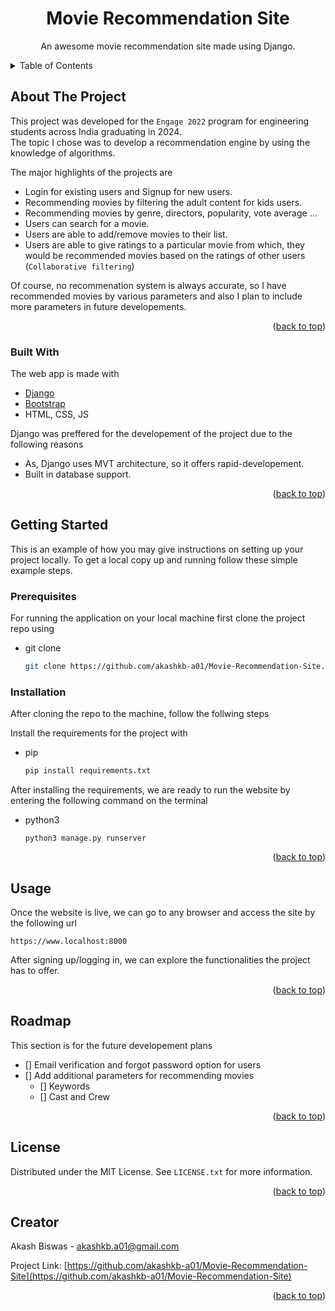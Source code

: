 <div id="top"></div>

<div align="center">

  <h1 align="center">Movie Recommendation Site</h1>

  <p align="center">
    An awesome movie recommendation site made using Django.
    <br />
  </p>
</div>



<!-- TABLE OF CONTENTS -->
<details>
  <summary>Table of Contents</summary>
  <ol>
    <li>
      <a href="#about-the-project">About The Project</a>
      <ul>
        <li><a href="#built-with">Built With</a></li>
      </ul>
    </li>
    <li>
      <a href="#getting-started">Getting Started</a>
      <ul>
        <li><a href="#prerequisites">Prerequisites</a></li>
        <li><a href="#installation">Installation</a></li>
      </ul>
    </li>
    <li><a href="#usage">Usage</a></li>
    <li><a href="#roadmap">Roadmap</a></li>
    <li><a href="#license">License</a></li>
    <li><a href="#contact">Creator</a></li>
  </ol>
</details>



<!-- ABOUT THE PROJECT -->
## About The Project

This project was developed for the `Engage 2022` program  for engineering students across India graduating in 2024.  
The topic I chose was to develop a recommendation engine by using the knowledge of algorithms.  

The major highlights of the projects are

* Login for existing users and Signup for new users.
* Recommending movies by filtering the adult content for kids users.
* Recommending movies by genre, directors, popularity, vote average ...
* Users can search for a movie.
* Users are able to add/remove movies to their list.
* Users are able to give ratings to a particular movie from which, they would be recommended movies based on the ratings of other users (`Collaborative filtering`)

Of course, no recommenation system is always accurate, so I have recommended movies by various parameters and also I plan to include more parameters in future developements.

<p align="right">(<a href="#top">back to top</a>)</p>



### Built With

The web app is made with

* [Django](https://www.djangoproject.com/)
* [Bootstrap](https://getbootstrap.com)
* HTML, CSS, JS

Django was preffered for the developement of the project due to the following reasons

* As, Django uses MVT architecture, so it offers rapid-developement.  
* Built in database support.

<p align="right">(<a href="#top">back to top</a>)</p>



<!-- GETTING STARTED -->
## Getting Started

This is an example of how you may give instructions on setting up your project locally.
To get a local copy up and running follow these simple example steps.

### Prerequisites

For running the application on your local machine first clone the project repo using
* git clone
    ```sh
    git clone https://github.com/akashkb-a01/Movie-Recommendation-Site.git
    ```


### Installation

After cloning the repo to the machine, follow the follwing steps

Install the requirements for the project with
* pip 
    ```sh
    pip install requirements.txt
    ```

After installing the requirements, we are ready to run the website by entering the following command on the terminal
* python3
    ```
    python3 manage.py runserver
    ```

<p align="right">(<a href="#top">back to top</a>)</p>



<!-- USAGE EXAMPLES -->
## Usage

Once the website is live, we can go to any browser and access the site by the following url
```
https://www.localhost:8000
```

After signing up/logging in, we can explore the functionalities the project has to offer.

<p align="right">(<a href="#top">back to top</a>)</p>



<!-- ROADMAP -->
## Roadmap
This section is for the future developement plans

- [] Email verification and forgot password option for users
- [] Add additional parameters for recommending movies
    - [] Keywords
    - [] Cast and Crew


<p align="right">(<a href="#top">back to top</a>)</p>

<!-- LICENSE -->
## License

Distributed under the MIT License. See `LICENSE.txt` for more information.

<p align="right">(<a href="#top">back to top</a>)</p>



<!-- CONTACT -->
## Creator

Akash Biswas - akashkb.a01@gmail.com

Project Link: [https://github.com/akashkb-a01/Movie-Recommendation-Site](https://github.com/akashkb-a01/Movie-Recommendation-Site)

<p align="right">(<a href="#top">back to top</a>)</p>


